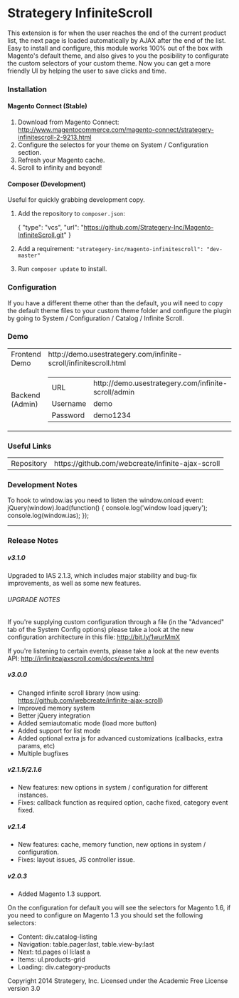 Strategery InfiniteScroll
=====================
This extension is for when the user reaches the end of the current product list, the next page is loaded automatically by AJAX after the end of the list. Easy to install and configure, this module works 100% out of the box with Magento's default theme, and also gives to you the posibility to configurate the custom selectors of your custom theme. Now you can get a more friendly UI by helping the user to save clicks and time.

### Installation

#### Magento Connect (Stable)
1. Download from Magento Connect: http://www.magentocommerce.com/magento-connect/strategery-infinitescroll-2-9213.html
2. Configure the selectos for your theme on System / Configuration section.
3. Refresh your Magento cache.
4. Scroll to infinity and beyond!

#### Composer (Development)
Useful for quickly grabbing development copy.

1. Add the repository to `composer.json`:

    {
        "type": "vcs",
        "url": "https://github.com/Strategery-Inc/Magento-InfiniteScroll.git"
    }

2. Add a requirement:
    `"strategery-inc/magento-infinitescroll": "dev-master"`
3. Run `composer update` to install.

### Configuration
If you have a different theme other than the default, you will need to copy the default theme files to your custom theme folder and configure the plugin by going to System / Configuration / Catalog / Infinite Scroll.

### Demo
<table>
<tr>
<td>Frontend Demo</td>
<td>http://demo.usestrategery.com/infinite-scroll/infinitescroll.html</td>
</tr>
<tr>
<td>Backend (Admin)</td>
<td>
  <table>
    <tr>
      <td>URL</td>
      <td>http://demo.usestrategery.com/infinite-scroll/admin</td>
    </tr>
    <tr>
      <td>Username</td>
      <td>demo</td>
    </tr>
    <tr>
      <td>Password</td>
      <td>demo1234</td>
    </tr>
  </table>
</td>
</tr>
</table>

### Useful Links
<table>
<tr>
  <td>Repository</td><td>https://github.com/webcreate/infinite-ajax-scroll</td>
</tr>
</table>

### Development Notes
To hook to window.ias you need to listen the window.onload event:
jQuery(window).load(function() {
    console.log('window load jquery');
    console.log(window.ias);
});

------------------
### Release Notes
##### v3.1.0
Upgraded to IAS 2.1.3, which includes major stability and bug-fix improvements, as well as some new features.

###### UPGRADE NOTES
If you're supplying custom configuration through a file (in the "Advanced" tab of the System Config options) please take a look at the new configuration architecture in this file: http://bit.ly/1wurMmX

If you're listening to certain events, please take a look at the new events API: http://infiniteajaxscroll.com/docs/events.html

##### v3.0.0
- Changed infinite scroll library (now using: https://github.com/webcreate/infinite-ajax-scroll)
- Improved memory system
- Better jQuery integration
- Added semiautomatic mode (load more button)
- Added support for list mode
- Added optional extra js for advanced customizations (callbacks, extra params, etc)
- Multiple bugfixes

##### v2.1.5/2.1.6
- New features: new options in system / configuration for different instances.
- Fixes: callback function as required option, cache fixed, category event fixed.

##### v2.1.4
- New features: cache, memory function, new options in system / configuration.
- Fixes: layout issues, JS controller issue.

##### v2.0.3
- Added Magento 1.3 support.

On the configuration for default you will see the selectors for Magento 1.6, if you need to configure on 
Magento 1.3 you should set the following selectors:

* Content: div.catalog-listing
* Navigation: table.pager:last, table.view-by:last
* Next: td.pages ol li:last a
* Items: ul.products-grid
* Loading: div.category-products

Copyright 2014 Strategery, Inc. Licensed under the Academic Free License version 3.0

